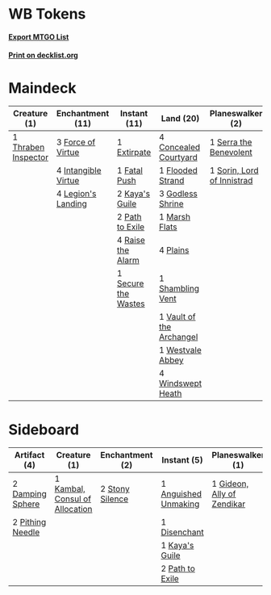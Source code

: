 # WB Tokens

#### [Export MTGO List](../collection/WB%20Tokens/WB%20Tokens.txt)
#### [Print on decklist.org](http://decklist.org/?deckmain=2%09Battle%20Screech%0A4%09Concealed%20Courtyard%0A1%09Extirpate%0A1%09Fatal%20Push%0A1%09Flooded%20Strand%0A3%09Force%20of%20Virtue%0A2%09Gather%20the%20Townsfolk%0A3%09Godless%20Shrine%0A4%09Intangible%20Virtue%0A2%09Kaya's%20Guile%0A4%09Legion's%20Landing%0A4%09Lingering%20Souls%0A1%09Marsh%20Flats%0A2%09Path%20to%20Exile%0A4%09Plains%0A4%09Raise%20the%20Alarm%0A1%09Secure%20the%20Wastes%0A1%09Serra%20the%20Benevolent%0A1%09Shambling%20Vent%0A1%09Sorin,%20Lord%20of%20Innistrad%0A4%09Spectral%20Procession%0A3%09Thoughtseize%0A1%09Thraben%20Inspector%0A1%09Vault%20of%20the%20Archangel%0A1%09Westvale%20Abbey%0A4%09Windswept%20Heath&deckside=1%09Anguished%20Unmaking%0A2%09Damping%20Sphere%0A1%09Disenchant%0A1%09Gideon,%20Ally%20of%20Zendikar%0A1%09Hour%20of%20Reckoning%0A1%09Kambal,%20Consul%20of%20Allocation%0A1%09Kaya's%20Guile%0A2%09Path%20to%20Exile%0A2%09Pithing%20Needle%0A2%09Stony%20Silence%0A1%09Thoughtseize)
# Maindeck

|                                         Creature (1)                                         |                                       Enchantment (11)                                       |                                         Instant (11)                                         |                                             Land (20)                                             |                                          Planeswalker (2)                                           |                                          Sorcery (15)                                           |
|----------------------------------------------------------------------------------------------|----------------------------------------------------------------------------------------------|----------------------------------------------------------------------------------------------|---------------------------------------------------------------------------------------------------|-----------------------------------------------------------------------------------------------------|-------------------------------------------------------------------------------------------------|
|1 [Thraben Inspector](http://gatherer.wizards.com/Pages/Card/Details.aspx?multiverseid=409784)|3 [Force of Virtue](http://gatherer.wizards.com/Pages/Card/Details.aspx?multiverseid=463959)  |1 [Extirpate](http://gatherer.wizards.com/Pages/Card/Details.aspx?multiverseid=370384)        |4 [Concealed Courtyard](http://gatherer.wizards.com/Pages/Card/Details.aspx?multiverseid=417818)   |1 [Serra the Benevolent](http://gatherer.wizards.com/Pages/Card/Details.aspx?multiverseid=463975)    |2 [Battle Screech](http://gatherer.wizards.com/Pages/Card/Details.aspx?multiverseid=35079)       |
|                                                                                              |4 [Intangible Virtue](http://gatherer.wizards.com/Pages/Card/Details.aspx?multiverseid=382291)|1 [Fatal Push](http://gatherer.wizards.com/Pages/Card/Details.aspx?multiverseid=423724)       |1 [Flooded Strand](http://gatherer.wizards.com/Pages/Card/Details.aspx?multiverseid=405098)        |1 [Sorin, Lord of Innistrad](http://gatherer.wizards.com/Pages/Card/Details.aspx?multiverseid=368535)|2 [Gather the Townsfolk](http://gatherer.wizards.com/Pages/Card/Details.aspx?multiverseid=409588)|
|                                                                                              |4 [Legion's Landing](http://gatherer.wizards.com/Pages/Card/Details.aspx?multiverseid=435173) |2 [Kaya's Guile](http://gatherer.wizards.com/Pages/Card/Details.aspx?multiverseid=464154)     |3 [Godless Shrine](http://gatherer.wizards.com/Pages/Card/Details.aspx?multiverseid=405099)        |                                                                                                     |4 [Lingering Souls](http://gatherer.wizards.com/Pages/Card/Details.aspx?multiverseid=368485)     |
|                                                                                              |                                                                                              |2 [Path to Exile](http://gatherer.wizards.com/Pages/Card/Details.aspx?multiverseid=220511)    |1 [Marsh Flats](http://gatherer.wizards.com/Pages/Card/Details.aspx?multiverseid=405101)           |                                                                                                     |4 [Spectral Procession](http://gatherer.wizards.com/Pages/Card/Details.aspx?multiverseid=389685) |
|                                                                                              |                                                                                              |4 [Raise the Alarm](http://gatherer.wizards.com/Pages/Card/Details.aspx?multiverseid=416853)  |4 [Plains](http://gatherer.wizards.com/Pages/Card/Details.aspx?multiverseid=439856)                |                                                                                                     |3 [Thoughtseize](http://gatherer.wizards.com/Pages/Card/Details.aspx?multiverseid=438676)        |
|                                                                                              |                                                                                              |1 [Secure the Wastes](http://gatherer.wizards.com/Pages/Card/Details.aspx?multiverseid=394683)|1 [Shambling Vent](http://gatherer.wizards.com/Pages/Card/Details.aspx?multiverseid=402031)        |                                                                                                     |                                                                                                 |
|                                                                                              |                                                                                              |                                                                                              |1 [Vault of the Archangel](http://gatherer.wizards.com/Pages/Card/Details.aspx?multiverseid=270938)|                                                                                                     |                                                                                                 |
|                                                                                              |                                                                                              |                                                                                              |1 [Westvale Abbey](http://gatherer.wizards.com/Pages/Card/Details.aspx?multiverseid=410049)        |                                                                                                     |                                                                                                 |
|                                                                                              |                                                                                              |                                                                                              |4 [Windswept Heath](http://gatherer.wizards.com/Pages/Card/Details.aspx?multiverseid=405115)       |                                                                                                     |                                                                                                 |


# Sideboard

|                                       Artifact (4)                                        |                                              Creature (1)                                               |                                     Enchantment (2)                                      |                                          Instant (5)                                          |                                          Planeswalker (1)                                           |                                         Sorcery (2)                                          |
|-------------------------------------------------------------------------------------------|---------------------------------------------------------------------------------------------------------|------------------------------------------------------------------------------------------|-----------------------------------------------------------------------------------------------|-----------------------------------------------------------------------------------------------------|----------------------------------------------------------------------------------------------|
|2 [Damping Sphere](http://gatherer.wizards.com/Pages/Card/Details.aspx?multiverseid=443101)|1 [Kambal, Consul of Allocation](http://gatherer.wizards.com/Pages/Card/Details.aspx?multiverseid=417756)|2 [Stony Silence](http://gatherer.wizards.com/Pages/Card/Details.aspx?multiverseid=247425)|1 [Anguished Unmaking](http://gatherer.wizards.com/Pages/Card/Details.aspx?multiverseid=410006)|1 [Gideon, Ally of Zendikar](http://gatherer.wizards.com/Pages/Card/Details.aspx?multiverseid=401897)|1 [Hour of Reckoning](http://gatherer.wizards.com/Pages/Card/Details.aspx?multiverseid=247383)|
|2 [Pithing Needle](http://gatherer.wizards.com/Pages/Card/Details.aspx?multiverseid=129526)|                                                                                                         |                                                                                          |1 [Disenchant](http://gatherer.wizards.com/Pages/Card/Details.aspx?multiverseid=847)           |                                                                                                     |1 [Thoughtseize](http://gatherer.wizards.com/Pages/Card/Details.aspx?multiverseid=438676)     |
|                                                                                           |                                                                                                         |                                                                                          |1 [Kaya's Guile](http://gatherer.wizards.com/Pages/Card/Details.aspx?multiverseid=464154)      |                                                                                                     |                                                                                              |
|                                                                                           |                                                                                                         |                                                                                          |2 [Path to Exile](http://gatherer.wizards.com/Pages/Card/Details.aspx?multiverseid=220511)     |                                                                                                     |                                                                                              |


